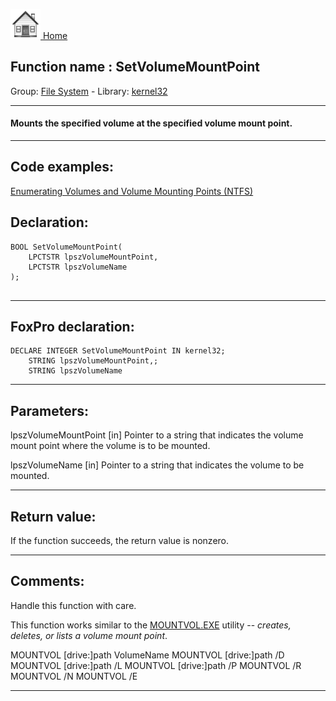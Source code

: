 [<img src="../../images/home.png"> Home ](https://github.com/VFPX/Win32API)  

## Function name : SetVolumeMountPoint
Group: [File System](../../functions_group.md#File_System)  -  Library: [kernel32](../../Libraries.md#kernel32)  
***  


#### Mounts the specified volume at the specified volume mount point.
***  


## Code examples:
[Enumerating Volumes and Volume Mounting Points (NTFS)](../../samples/sample_087.md)  

## Declaration:
```foxpro  
BOOL SetVolumeMountPoint(
	LPCTSTR lpszVolumeMountPoint,
	LPCTSTR lpszVolumeName
);
  
```  
***  


## FoxPro declaration:
```foxpro  
DECLARE INTEGER SetVolumeMountPoint IN kernel32;
	STRING lpszVolumeMountPoint,;
	STRING lpszVolumeName  
```  
***  


## Parameters:
lpszVolumeMountPoint 
[in] Pointer to a string that indicates the volume mount point where the volume is to be mounted.

lpszVolumeName 
[in] Pointer to a string that indicates the volume to be mounted.  
***  


## Return value:
If the function succeeds, the return value is nonzero.  
***  


## Comments:
Handle this function with care.  
  
This function works similar to the <a href="http://support.microsoft.com/?kbid=205524">MOUNTVOL.EXE</a> utility -- <Em>creates, deletes, or lists a volume mount point</Em>.   
<div class="precode">MOUNTVOL [drive:]path VolumeName  
MOUNTVOL [drive:]path /D  
MOUNTVOL [drive:]path /L  
MOUNTVOL [drive:]path /P  
MOUNTVOL /R  
MOUNTVOL /N  
MOUNTVOL /E  
</div>  
  
***  

